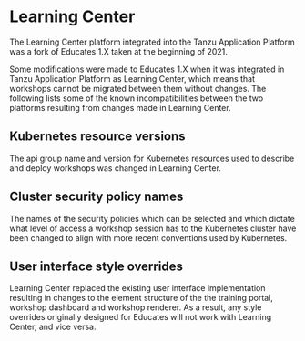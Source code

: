 Learning Center
===============

The Learning Center platform integrated into the Tanzu Application Platform was a fork of Educates 1.X taken at the beginning of 2021.

Some modifications were made to Educates 1.X when it was integrated in Tanzu Application Platform as Learning Center, which means that workshops cannot be migrated between them without changes. The following lists some of the known incompatibilities between the two platforms resulting from changes made in Learning Center.

Kubernetes resource versions
----------------------------

The api group name and version for Kubernetes resources used to describe and deploy workshops was changed in Learning Center.

Cluster security policy names
-----------------------------

The names of the security policies which can be selected and which dictate what level of access a workshop session has to the Kubernetes cluster have been changed to align with more recent conventions used by Kubernetes.

User interface style overrides
------------------------------

Learning Center replaced the existing user interface implementation resulting in changes to the element structure of the the training portal, workshop dashboard and workshop renderer. As a result, any style overrides originally designed for Educates will not work with Learning Center, and vice versa.
